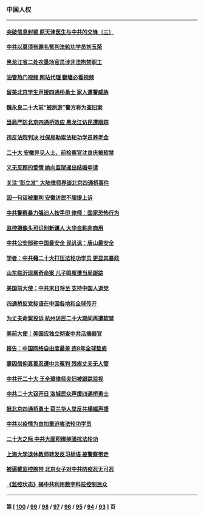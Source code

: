 ### 中国人权
---
#### [突破信息封锁 原天津医生与中共的交锋（三）](../../pages/ncid278/n13849718.md?10240445) 
#### [中共以莫须有罪名冤判法轮功学员刘玉荣](../../pages/ncid278/n13850139.md?10240445) 
#### [黑龙江省二处农垦场官员涉非法拘禁职工](../../pages/ncid278/n13851061.md?10240445) 
#### [油管热门视频 网站代理 翻墙必看视频](http://132.145.103.77:81/youtube.html?10240445)
#### [留美北京学生声援四通桥勇士 家人遭警威胁](../../pages/ncid278/n13850956.md?10240445) 
#### [魏永良二十大前“被旅游”警方称为查旧案](../../pages/ncid278/n13850621.md?10240445) 
#### [当局严防北京四通桥效应 黑龙江访民遭跟踪](../../pages/ncid278/n13850235.md?10240445) 
#### [违反法院判决 社保局勒索法轮功学员养老金](../../pages/ncid278/n13847343.md?10240445) 
#### [二十大 安徽异见人士、前检察官沈良庆被软禁](../../pages/ncid278/n13850071.md?10240445) 
#### [义无反顾的爱情 她向监狱递出结婚申请](../../pages/ncid278/n13849716.md?10240445) 
#### [关注“彭立发” 大陆律师界谈北京四通桥事件](../../pages/ncid278/n13849566.md?10240445) 
#### [因一句话被重判 安徽访民不服提上诉](../../pages/ncid278/n13849544.md?10240445) 
#### [中共警察暴力强迫人按手印 律师：国家恐怖行为](../../pages/ncid278/n13848797.md?10240445) 
#### [监控摄像头可识别新疆人 大华自称非商用](../../pages/ncid278/n13848882.md?10240445) 
#### [中共公安部称中国最安全 民讥讽：唐山最安全](../../pages/ncid278/n13848759.md?10240445) 
#### [学者：中共藉二十大打压法轮功学员 更显其暴政](../../pages/ncid278/n13847577.md?10240445) 
#### [山东临沂现离奇命案 儿子鸣冤遭当局跟踪](../../pages/ncid278/n13847716.md?10240445) 
#### [美国前大使：中共末日将至 支持中国人退党](../../pages/ncid278/n13848220.md?10240445) 
#### [四通桥反党标语在中国各地和全球传开](../../pages/ncid278/n13848108.md?10240445) 
#### [为丈夫命案投诉 杭州访民二十大期间再遭软禁](../../pages/ncid278/n13848051.md?10240445) 
#### [美前大使：美国应独立彻查中共活摘器官](../../pages/ncid278/n13848059.md?10240445) 
#### [报告：中国网络自由度最差 连8年全球垫底](../../pages/ncid278/n13847862.md?10240445) 
#### [妻因信仰真善忍遭中共冤判 残疾丈夫无人管](../../pages/ncid278/n13844598.md?10240445) 
#### [中共开二十大 王全璋律师夫妇被跟踪监视](../../pages/ncid278/n13846925.md?10240445) 
#### [中共二十大召开日 洛城民众声援四通桥勇士](../../pages/ncid278/n13846810.md?10240445) 
#### [挺北京四通桥勇士 荷兰华人举反共横幅声援](../../pages/ncid278/n13846812.md?10240445) 
#### [中共以疫情为由加重迫害法轮功学员](../../pages/ncid278/n13845591.md?10240445) 
#### [二十大之际 中共大面积绑架骚扰法轮功](../../pages/ncid278/n13846381.md?10240445) 
#### [上海大学退休教师转发反习标语 被警察带走](../../pages/ncid278/n13846408.md?10240445) 
#### [被逼戴监控腕带 北京女子对中共防疫忍无可忍](../../pages/ncid278/n13846301.md?10240445) 
#### [《监控状态》揭中共利用数字科技控制民众](../../pages/ncid278/n13846272.md?10240445) 

---
#### 第 [ [100](./100.md?10240445) / [99](./99.md?10240445) / [98](./98.md?10240445) / [97](./97.md?10240445) / [96](./96.md?10240445) / [95](./95.md?10240445) / [94](./94.md?10240445) / [93](./93.md?10240445) ] 页
